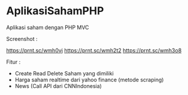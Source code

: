 # AplikasiSahamPHP

Aplikasi saham dengan PHP MVC

Screenshot :

https://prnt.sc/wmh0vj
https://prnt.sc/wmh2t2
https://prnt.sc/wmh3o8

Fitur :
- Create Read Delete Saham yang dimiliki
- Harga saham realtime dari yahoo finance (metode scraping)
- News (Call API dari CNNIndonesia)

